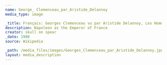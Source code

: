 ```yaml
--- 
name: George_ Clemenceau_par_Aristide_Delannoy
media_type: image

_title: Français: Georges Clemenceau vu par Aristide Delannoy, Les Hommes du jour, 1908
description: Napoleon as the Emperor of France
creator: skull on spear
_date: 1908
source: Wikipedia

_path: /media_files/images/Georges_Clemenceau_par_Aristide_Delannoy.jpg 
layout: media_description
--- 
```

